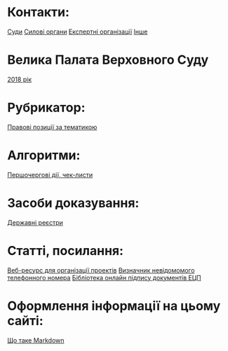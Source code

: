 <!-- TITLE: Головна сторінка -->
<!-- SUBTITLE: Зміст та посилання на інші сторінки -->

# Контакти:
[Суди](https://wicase.herokuapp.com/contacts-courts) [Силові органи](https://wicase.herokuapp.com/contacts-ps) [Експертні організації](https://wicase.herokuapp.com/contacts-experts) [Інше](https://wicase.herokuapp.com/contacts-other)

# Велика Палата Верховного Суду
[2018 рік](https://wicase.herokuapp.com/VPVS18)
# Рубрикатор:
[Правові позиції за тематикою](https://wicase.herokuapp.com/tags)
# Алгоритми:
[Першочергові дії, чек-листи](https://wicase.herokuapp.com/algoritm)
# Засоби доказування:
[Державні реєстри](https://wicase.herokuapp.com/reyestr)
# Статті, посилання:
[Веб-ресурс для організації проектів](https://trello.com)
[Визначник невідомомого телефонного номера](https://www.truecaller.com/)
[Бібліотека онлайн підпису документів ЕЦП](http://js.sign.eu.iit.com.ua/)
# Оформлення інформації на цьому сайті:
[Що таке Markdown](https://guides.hexlet.io/markdown)